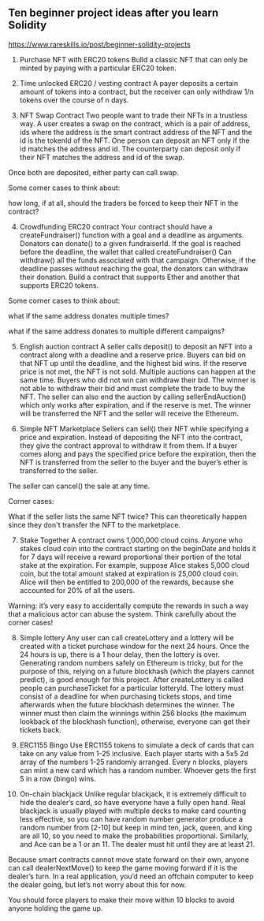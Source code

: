 ## Ten beginner project ideas after you learn Solidity

https://www.rareskills.io/post/beginner-solidity-projects

1. Purchase NFT with ERC20 tokens
   Bulld a classic NFT that can only be minted by paying with a particular ERC20 token.


2. Time unlocked ERC20 / vesting contract
   A payer deposits a certain amount of tokens into a contract, but the receiver can only withdraw 1/n tokens over the course of n days.


3. NFT Swap Contract
   Two people want to trade their NFTs in a trustless way. A user creates a swap on the contract, which is a pair of address, ids where the address is the smart contract address of the NFT and the id is the tokenId of the NFT. One person can deposit an NFT only if the id matches the address and id. The counterparty can deposit only if their NFT matches the address and id of the swap.


Once both are deposited, either party can call swap.


Some corner cases to think about:

how long, if at all, should the traders be forced to keep their NFT in the contract?

4. Crowdfunding ERC20 contract
   Your contract should have a createFundraiser() function with a goal and a deadline as arguments. Donators can donate() to a given fundraiserId. If the goal is reached before the deadline, the wallet that called createFundraiser() Can withdraw() all the funds associated with that campaign. Otherwise, if the deadline passes without reaching the goal, the donators can withdraw their donation. Build a contract that supports Ether and another that supports ERC20 tokens.

Some corner cases to think about:

what if the same address donates multiple times?

what if the same address donates to multiple different campaigns?

5. English auction contract
   A seller calls deposit() to deposit an NFT into a contract along with a deadline and a reserve price. Buyers can bid on that NFT up until the deadline, and the highest bid wins. If the reserve price is not met, the NFT is not sold. Multiple auctions can happen at the same time. Buyers who did not win can withdraw their bid. The winner is not able to withdraw their bid and must complete the trade to buy the NFT. The seller can also end the auction by calling sellerEndAuction() which only works after expiration, and if the reserve is met. The winner will be transferred the NFT and the seller will receive the Ethereum.


6. Simple NFT Marketplace
   Sellers can sell() their NFT while specifying a price and expiration. Instead of depositing the NFT into the contract, they give the contract approval to withdraw it from them. If a buyer comes along and pays the specified price before the expiration, then the NFT is transferred from the seller to the buyer and the buyer’s ether is transferred to the seller.

The seller can cancel() the sale at any time.

Corner cases:

What if the seller lists the same NFT twice? This can theoretically happen since they don't transfer the NFT to the marketplace.

7. Stake Together
   A contract owns 1,000,000 cloud coins. Anyone who stakes cloud coin into the contract starting on the beginDate and holds it for 7 days will receive a reward proportional their portion of the total stake at the expiration. For example, suppose Alice stakes 5,000 cloud coin, but the total amount staked at expiration is 25,000 cloud coin. Alice will then be entitled to 200,000 of the rewards, because she accounted for 20% of all the users.



Warning: it’s very easy to accidentally compute the rewards in such a way that a malicious actor can abuse the system. Think carefully about the corner cases!


8. Simple lottery
   Any user can call createLottery and a lottery will be created with a ticket purchase window for the next 24 hours. Once the 24 hours is up, there is a 1 hour delay, then the lottery is over. Generating random numbers safely on Ethereum is tricky, but for the purpose of this, relying on a future blockhash (which the players cannot predict), is good enough for this project. After createLottery is called people can purchaseTicket for a particular lotteryId. The lottery must consist of a deadline for when purchasing tickets stops, and time afterwards when the future blockhash determines the winner. The winner must then claim the winnings within 256 blocks (the maximum lookback of the blockhash function), otherwise, everyone can get their tickets back.


9. ERC1155 Bingo
   Use ERC1155 tokens to simulate a deck of cards that can take on any value from 1-25 inclusive. Each player starts with a 5x5 2d array of the numbers 1-25 randomly arranged. Every n blocks, players can mint a new card which has a random number. Whoever gets the first 5 in a row (bingo) wins.


10. On-chain blackjack
    Unlike regular blackjack, it is extremely difficult to hide the dealer’s card, so have everyone have a fully open hand. Real blackjack is usually played with multiple decks to make card counting less effective, so you can have random number generator produce a random number from [2-10] but keep in mind ten, jack, queen, and king are all 10, so you need to make the probabilities proportional. Similarly, and Ace can be a 1 or an 11. The dealer must hit until they are at least 21.

Because smart contracts cannot move state forward on their own, anyone can call dealerNextMove() to keep the game moving forward if it is the dealer’s turn. In a real application, you’d need an offchain computer to keep the dealer going, but let’s not worry about this for now.

You should force players to make their move within 10 blocks to avoid anyone holding the game up.